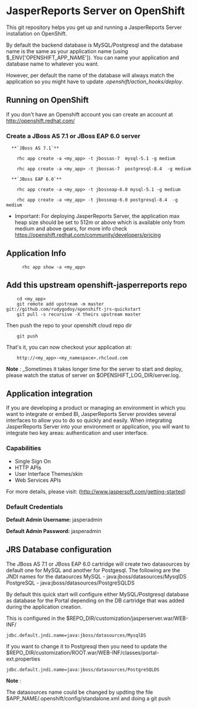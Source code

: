 # JasperReports Server on OpenShift

This git repository helps you get up and running a JasperReports Server installation
on OpenShift.  

By default the backend database is MySQL/Postgresql and the database name is the
same as your application name (using $_ENV['OPENSHIFT_APP_NAME']).  You can name
your application and database name to whatever you want.  

However, per default the name of the database will always match the application so you might have to update *.openshift/action_hooks/deploy*.

## Running on OpenShift

If you don't have an Openshift account you can create an account at http://openshift.redhat.com/ 

### Create a JBoss AS 7.1 or JBoss EAP 6.0 server

      **`JBoss AS 7.1`**

        rhc app create -a <my_app> -t jbossas-7  mysql-5.1 -g medium

        rhc app create -a <my_app> -t jbossas-7  postgresql-8.4  -g medium
	                    
      **`JBoss EAP 6.0`**

        rhc app create -a <my_app> -t jbosseap-6.0 mysql-5.1 -g medium
	
        rhc app create -a <my_app> -t jbosseap-6.0 postgresql-8.4  -g medium
    
* Important: For deploying JasperReports Server, the application max heap size should be set to 512m or above which is available only from medium and above gears, for more info check https://openshift.redhat.com/community/developers/pricing
		
## Application Info

          rhc app show -a <my_app>

## Add this upstream openshift-jasperreports repo

        cd <my_app>
        git remote add upstream -m master git://github.com/rudygodoy/openshift-jrs-quickstart
        git pull -s recursive -X theirs upstream master

  Then push the repo to your openshift cloud repo dir

        git push

   That's it, you can now checkout your application at:

        http://<my_app>-<my_namespace>.rhcloud.com
         
__Note__ : 
_Sometimes it takes longer time for the server to start and deploy, please watch the status of server on $OPENSHIFT_LOG_DIR/server.log.

## Application integration

If you are developing a product or managing an environment in which you want to integrate or embed BI, JasperReports Server provides several interfaces to allow you to do so quickly and easily. When integrating JasperReports Server into your environment or application, you will want to integrate two key areas: authentication and user interface.


### Capabilities

   * Single Sign On
   * HTTP APIs
   * User Interface Themes/skin
   * Web Services APIs

For more details, please visit: (http://www.jaspersoft.com/getting-started)


### Default Credentials

**Default Admin Username:** jasperadmin

**Default Admin Password:** jasperadmin


## JRS Database configuration

The JBoss AS 7.1 or JBoss EAP 6.0 cartridge will create two datasources by default one for MySQL and another for Postgesql.  The following are 
the JNDI names for the dataources
		MySQL      - java:jboss/datasources/MysqlDS
		PostgreSQL - java:jboss/datasources/PostgreSQLDS

By default this quick start will configure either MySQL/Postgresql database as database for the Portal depending on the DB cartridge that was added 
during the application creation.

This is configured in the $REPO_DIR/customization/jasperserver.war/WEB-INF/
	
	jdbc.default.jndi.name=java:jboss/datasources/MysqlDS
		
If you want to change it to Postgresql then you need to update the $REPO_DIR/customization/ROOT.war/WEB-INF/classes/portal-ext.properties

	jdbc.default.jndi.name=java:jboss/datasources/PostgreSQLDS

__Note__ : 

The datasources name could be changed by updting the file $APP_NAME/.openshift/config/standalone.xml and doing a git push
	
